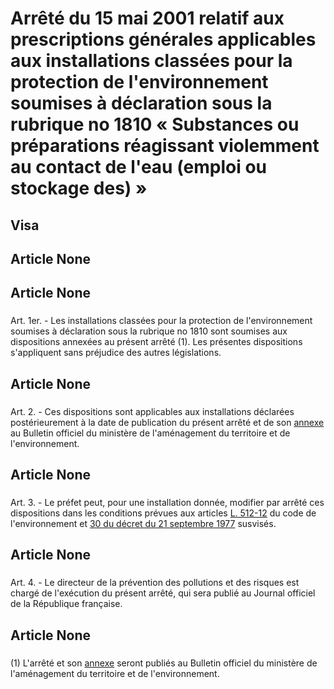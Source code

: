 # Arrêté du 15 mai 2001 relatif aux prescriptions générales applicables aux installations classées pour la protection de l'environnement soumises à déclaration sous la rubrique no 1810 « Substances ou préparations réagissant violemment au contact de l'eau (emploi ou stockage des) »

## Visa

## Article None

### 



## Article None

### 

Art. 1er. -  Les installations classées pour la protection de l'environnement soumises à déclaration sous la rubrique no 1810 sont soumises aux dispositions annexées au présent arrêté (1). Les présentes dispositions s'appliquent sans préjudice des autres législations.

## Article None

### 

Art. 2. -  Ces dispositions sont applicables aux installations déclarées postérieurement à la date de publication du présent arrêté et de son [annexe](https://aida.ineris.fr/consultation_document/5737#Annexe) au Bulletin officiel du ministère de l'aménagement du territoire et de l'environnement.

## Article None

### 

Art. 3. -  Le préfet peut, pour une installation donnée, modifier par arrêté ces dispositions dans les conditions prévues aux articles [L. 512-12](https://aida.ineris.fr/consultation_document/lmv1_2073#Article_L._512-12) du code de l'environnement et [30 du décret du 21 septembre 1977](https://aida.ineris.fr/consultation_document/3299#Article_30) susvisés.

## Article None

### 

Art. 4. -  Le directeur de la prévention des pollutions et des risques est chargé de l'exécution du présent arrêté, qui sera publié au Journal officiel de la République française.

## Article None

### 

(1) L'arrêté et son [annexe](https://aida.ineris.fr/consultation_document/5737#Annexe) seront publiés au Bulletin officiel du ministère de l'aménagement du territoire et de l'environnement.

